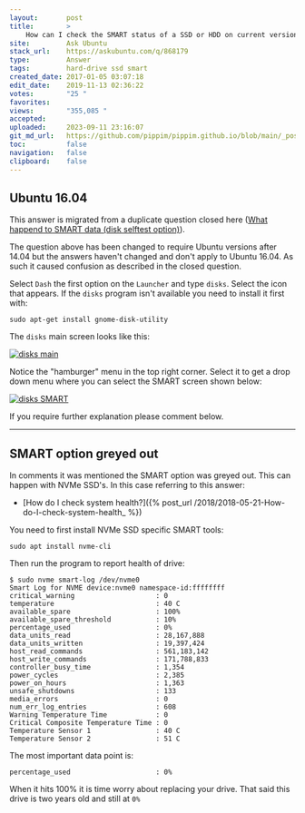 ```yaml
---
layout:       post
title:        >
    How can I check the SMART status of a SSD or HDD on current versions of Ubuntu 14.04 through 20.04?
site:         Ask Ubuntu
stack_url:    https://askubuntu.com/q/868179
type:         Answer
tags:         hard-drive ssd smart
created_date: 2017-01-05 03:07:18
edit_date:    2019-11-13 02:36:22
votes:        "25 "
favorites:    
views:        "355,085 "
accepted:     
uploaded:     2023-09-11 23:16:07
git_md_url:   https://github.com/pippim/pippim.github.io/blob/main/_posts/2017/2017-01-05-How-can-I-check-the-SMART-status-of-a-SSD-or-HDD-on-current-versions-of-Ubuntu-14.04-through-20.04_.md
toc:          false
navigation:   false
clipboard:    false
---
```


## Ubuntu 16.04

This answer is migrated from a duplicate question closed here ([What happend to SMART data (disk selftest option)][1]).

The question above has been changed to require Ubuntu versions after 14.04 but the answers haven't changed and don't apply to Ubuntu 16.04. As such it caused confusion as described in the closed question.

Select `Dash` the first option on the `Launcher` and type `disks`. Select the icon that appears. If the `disks` program isn't available you need to install it first with:

``` 
sudo apt-get install gnome-disk-utility
```

The `disks` main screen looks like this:

[![disks main][2]][2]

Notice the "hamburger" menu in the top right corner. Select it to get a drop down menu where you can select the SMART screen shown below:

[![disks SMART][3]][3]

If you require further explanation please comment below.


----------

## SMART option greyed out

In comments it was mentioned the SMART option was greyed out. This can happen with NVMe SSD's. In this case referring to this answer:

- [How do I check system health?]({% post_url /2018/2018-05-21-How-do-I-check-system-health_ %})

You need to first install NVMe SSD specific SMART tools:

``` 
sudo apt install nvme-cli
```

Then run the program to report health of drive:

``` 
$ sudo nvme smart-log /dev/nvme0
Smart Log for NVME device:nvme0 namespace-id:ffffffff
critical_warning                    : 0
temperature                         : 40 C
available_spare                     : 100%
available_spare_threshold           : 10%
percentage_used                     : 0%
data_units_read                     : 28,167,888
data_units_written                  : 19,397,424
host_read_commands                  : 561,183,142
host_write_commands                 : 171,788,833
controller_busy_time                : 1,354
power_cycles                        : 2,385
power_on_hours                      : 1,363
unsafe_shutdowns                    : 133
media_errors                        : 0
num_err_log_entries                 : 608
Warning Temperature Time            : 0
Critical Composite Temperature Time : 0
Temperature Sensor 1                : 40 C
Temperature Sensor 2                : 51 C
```

The most important data point is:

``` 
percentage_used                     : 0%
```

When it hits 100% it is time worry about replacing your drive. That said this drive is two years old and still at `0%`

  [1]: https://askubuntu.com/questions/865628/what-happend-to-smart-data-disk-selftest-option/865633?noredirect=1#comment1344034_865633
  [2]: https://i.stack.imgur.com/lb9q5.png
  [3]: https://i.stack.imgur.com/7Hbj5.png
